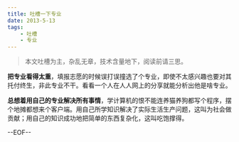 ```yaml
---
title: 吐槽一下专业
date: 2013-5-13
tags:
    - 吐槽
    - 专业
---
```


> 本文吐槽为主，杂乱无章，技术含量地下，阅读前请三思。

**把专业看得太重**，填报志愿的时候误打误撞选了个专业，即使不太感兴趣也要对其托付终生，非此专业不干。看看一个人在人人网上的分享就能分析出他是啥专业。


**总想着用自己的专业解决所有事情**，学计算机的恨不能连养猫养狗都写个程序，摆个地摊都想来个客户端。用自己所学知识解决了实际生活生产问题，这叫为社会做贡献；用自己的知识成功地把简单的东西复杂化，这叫吃饱撑得。

--EOF--
